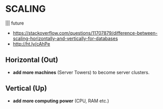 # SCALING
||| future

- https://stackoverflow.com/questions/11707879/difference-between-scaling-horizontally-and-vertically-for-databases
- http://ht.ly/cAhPe

## Horizontal (Out)
- **add more machines** (Server Towers) to become server clusters.

## Vertical (Up)
- **add more computing power** (CPU, RAM etc.)